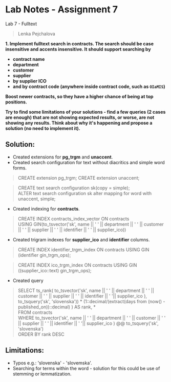 ﻿# Lab Notes - Assignment 7


Lab 7 - Fulltext
> Lenka Pejchalova

**1. Implement fulltext search in contracts. The search should be case insensitive and accents insensitive. It should support searching by**

-   **contract name**
-   **department**
-   **customer**
-   **supplier**
-   **by supplier ICO**
-   **and by contract code (anywhere inside contract code, such as  `OIaMIS`)**

**Boost newer contracts, so they have a higher chance of being at top positions.**

**Try to find some limitations of your solutions - find a few queries (2 cases are enough) that are not showing expected results, or worse, are not showing any results. Think about why it's happening and propose a solution (no need to implement it).**


## Solution:
- Created extensions for **pg_trgm** and **unaccent**. 
- Created search configuration for text without diacritics and simple word forms.

>CREATE extension pg_trgm;
>CREATE extension unaccent;    

>CREATE text search configuration sk(copy = simple);  
>ALTER text search configuration sk alter mapping for word with unaccent, simple;

- Created indexing for **contracts**.

> CREATE INDEX contracts_index_vector ON contracts  
USING GIN(to_tsvector('sk', name || ' ' || department || ' ' || customer || ' ' || supplier || ' ' || identifier || ' ' || supplier_ico))

- Created trigram indexes for **supplier_ico** and **identifier** columns.

> CREATE INDEX identifier_trgm_index
ON contracts USING GIN (identifier gin_trgm_ops);

> CREATE INDEX ico_trgm_index
ON contracts USING GIN ((supplier_ico::text) gin_trgm_ops);

- Created query
>SELECT ts_rank(
>to_tsvector('sk', name || ' ' || department || ' ' || customer || ' ' || supplier || ' ' || identifier || ' '|| supplier_ico ), 
to_tsquery('sk', 'slovenska')) * (1::decimal/(extract(days from (now() - published_on))::decimal)
) AS rank, *  
FROM contracts  
WHERE to_tsvector('sk', name || ' ' || department || ' ' || customer || ' ' || supplier || ' ' || identifier || ' '|| supplier_ico ) @@ to_tsquery('sk', 'slovenska')  
ORDER BY rank DESC

## Limitations:

- Typos e.g.: 'slovenska' - 'slovemska'.
- Searching for terms within the word - solution for this could be use of  stemming or lemmatization.
